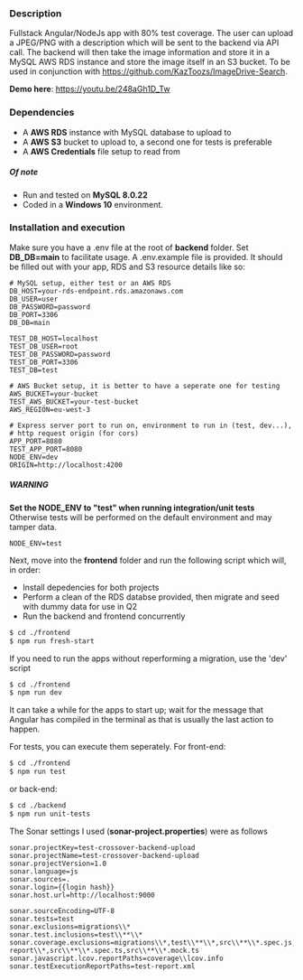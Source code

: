
### Description
Fullstack Angular/NodeJs app with 80% test coverage. The user can upload a JPEG/PNG with a description which will be sent to the backend via API call. The backend will then take the image information and store it in a MySQL AWS RDS instance and store the image itself in an S3 bucket. To be used in conjunction with https://github.com/KazToozs/ImageDrive-Search.

**Demo here**: https://youtu.be/248aGh1D_Tw

### Dependencies
- A **AWS RDS** instance with MySQL database to upload to
- A **AWS S3** bucket to upload to, a second one for tests is preferable
- A **AWS Credentials** file setup to read from

##### Of note
- Run and tested on **MySQL  8.0.22**
- Coded in a **Windows 10** environment.

### Installation and execution

Make sure you have a .env file at the root of **backend** folder.
Set **DB_DB=main** to facilitate usage.
A .env.example file is provided.
It should be filled out with your app, RDS and S3 resource details like so:
```
# MySQL setup, either test or an AWS RDS
DB_HOST=your-rds-endpoint.rds.amazonaws.com
DB_USER=user
DB_PASSWORD=password
DB_PORT=3306
DB_DB=main

TEST_DB_HOST=localhost
TEST_DB_USER=root
TEST_DB_PASSWORD=password
TEST_DB_PORT=3306
TEST_DB=test

# AWS Bucket setup, it is better to have a seperate one for testing
AWS_BUCKET=your-bucket
TEST_AWS_BUCKET=your-test-bucket
AWS_REGION=eu-west-3

# Express server port to run on, environment to run in (test, dev...),
# http request origin (for cors)
APP_PORT=8080
TEST_APP_PORT=8080
NODE_ENV=dev
ORIGIN=http://localhost:4200
```
##### WARNING
**Set the NODE_ENV to "test" when running integration/unit tests**
Otherwise tests will be performed on the default environment and may tamper data.
```
NODE_ENV=test
```
Next, move into the **frontend** folder and run the following script which will, in order:
* Install depedencies for both projects
* Perform a clean of the RDS databse provided, then migrate and seed with dummy data for use in Q2
* Run the backend and frontend concurrently
```sh
$ cd ./frontend
$ npm run fresh-start
```
If you need to run the apps without reperforming a migration, use the 'dev' script
```sh
$ cd ./frontend
$ npm run dev
```
It can take a while for the apps to start up; wait for the message that Angular has compiled in the terminal as that is usually the last action to happen.

For tests, you can execute them seperately. For front-end:
```sh
$ cd ./frontend
$ npm run test
```
or back-end:
```sh
$ cd ./backend
$ npm run unit-tests
```
The Sonar settings I used (**sonar-project.properties**) were as follows
```
sonar.projectKey=test-crossover-backend-upload
sonar.projectName=test-crossover-backend-upload
sonar.projectVersion=1.0
sonar.language=js
sonar.sources=.
sonar.login={{login hash}}
sonar.host.url=http://localhost:9000

sonar.sourceEncoding=UTF-8
sonar.tests=test
sonar.exclusions=migrations\\*
sonar.test.inclusions=test\\**\\*
sonar.coverage.exclusions=migrations\\*,test\\**\\*,src\\**\\*.spec.js,src\\**\\*.mock.js,node_modules\\*,coverage\\lcov-report\\*,src\\**\\*.spec.ts,src\\**\\*.mock.ts
sonar.javascript.lcov.reportPaths=coverage\\lcov.info
sonar.testExecutionReportPaths=test-report.xml
```
